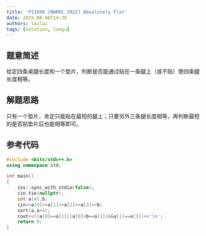 ```yaml
---
title: 'P13598 [NWRRC 2022] Absolutely Flat'
date: 2025-08-06T14:39
authors: lailai
tags: [solution, luogu]
---
```


<Solution pid="P13598" aid="25ezxzgr" />

<!-- truncate -->

## 题意简述

给定四条桌腿长度和一个垫片，判断是否能通过贴在一条腿上（或不贴）使四条腿长度相等。

## 解题思路

只有一个垫片，肯定只能贴在最短的腿上；只要另外三条腿长度相等，再判断最短的是否贴垫片后也能相等即可。

## 参考代码

```cpp
#include <bits/stdc++.h>
using namespace std;

int main()
{
	ios::sync_with_stdio(false);
	cin.tie(nullptr);
	int a[4],b;
	cin>>a[0]>>a[1]>>a[2]>>a[3]>>b;
	sort(a,a+4);
	cout<<((a[0]==a[1]||a[0]+b==a[1])&&a[1]==a[3])<<'\n';
	return 0;
}
```
